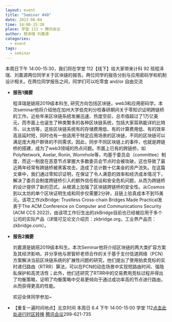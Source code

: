 ```yaml
---
layout: event
title: "Seminar #48"
date: 2023-06-04
time: 14:00-15:30
place: 学堂 112 + 腾讯会议
author: 程泽瑞 刘嘉源
categories:
  - event
tags:
  - seminar
---
```


本周日下午 14:00-15:30，我们将在学堂 112【线下】给大家带来计科 92 班程泽瑞、刘嘉源两位同学关于区块链的报告。两位同学的报告分别与应用密码学和机制设计相关。在两位同学报告之间，同学们可以吃零食 and/or 自由交流

* **报告1摘要**

   程泽瑞是姚班2019级本科生, 研究方向包括区块链，web3和应用密码学。本次seminar他将介绍他在加州大学伯克利分校春研期间关于零知识证明跨链桥的工作。近些年来区块链系统发展迅速、热度空前，总市值超过了1万亿美元，而市面上也诞生了种类繁多的各种区块链系统，包括大家耳熟能详的比特币、以太坊等，这些区块链系统有的存储费用低、有的计算费用低、有的效率高且延时短，同时也有一些适用于特定应用场景的区块链，不同的区块链可以满足庞大用户群体的不同需求。因此，同步不同区块链上的事件，也就是跨链桥的搭建，成为了web3领域的热点问题。市面上已有的跨链桥，如PolyNetwork, Axelar, Ronin, Wormhole等，均基于委员会（committee）制度，而这一制度在恶意节点掌握大多数委员会节点时会被攻破，这也导致了最近两年经常有跨链桥被黑客攻击，造成了总计数十亿美金的资产流失。在这篇文章中，我们通过零知识证明，在保证了令人满意的效率和经济成本情况下，解决了委员会制度跨链桥引入的额外信任假设和安全危机问题，从而为跨链桥的设计提供了新的范式，从根源上加强了区块链跨链桥的安全性。从Cosmos到以太坊的单个区块证明生成和同步仅需要2分钟，且链上验真成本不到15美元。该项工作zkBridge: Trustless Cross-chain Bridges Made Practical发表于The ACM Conference on Computer and Communications Security (ACM CCS 2022)，由该项工作衍生出的zkBridge目前也已经被应用于多个公司的实际产品（详情可见论文介绍页：zkbridge.org，工业界产品页：zkbridge.com）。

* **报告2摘要**

   刘嘉源是姚班2019级本科生。本次Seminar他将介绍区块链的两大类扩容方案及其经济影响，并分享他与房智轩老师合作的关于基于支付信道网络（PCN）方案解决当前区块链系统的扩展性问题的研究，他们提出了使用拍卖竞标的实时递归路由（RTRR）算法，可以在PCN的动态场景中实现短路由时间、强隐私保护和高灵活性；此外，他们还研究了RTRR中的交易费用竞标过程并得出了均衡策略，证明了均衡策略中交易更倾向于通过成功率高的节点进行路由，从而获得更高的性能。
   
   欢迎全体同学参加~
<!--more-->

* 【重复一遍时间地点】北京时间 本周日 6.4 下午 14:00-15:00 学堂 112[点击此处进行时区转换](https://www.timeanddate.com/worldclock/fixedtime.html?msg=Yao+Class+Seminar+48&iso=20230604T14&p1=33&ah=1&am=30) [腾讯会议](https://meeting.tencent.com/dm/PQzfrjONGqjn)299-621-735